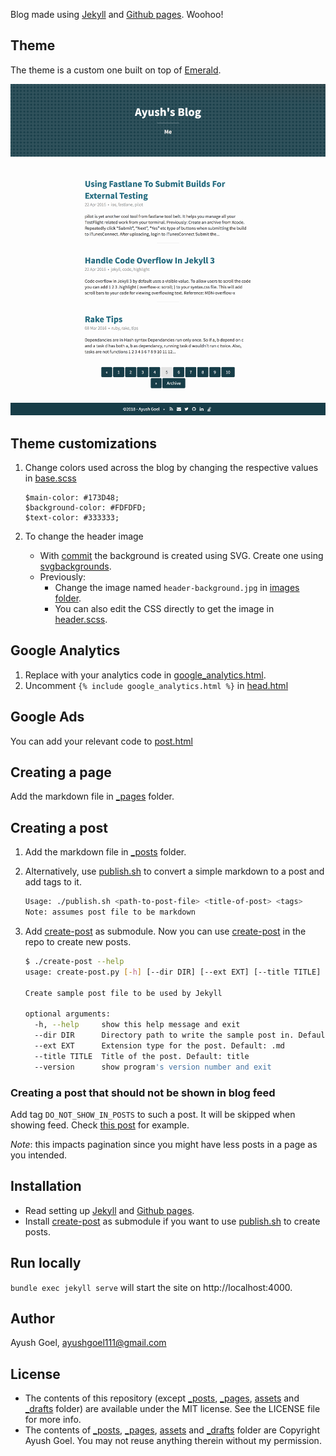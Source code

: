 Blog made using [Jekyll][Jekyll] and [Github pages][Github pages]. Woohoo!

Theme
-
The theme is a custom one built on top of [Emerald](https://github.com/KingFelix/emerald).

![How blog looks](assets/how-blog-looks.png)

Theme customizations
-

1. Change colors used across the blog by changing the respective values in [base.scss](_sass/base.scss)

    ```
    $main-color: #173D48;
    $background-color: #FDFDFD;
    $text-color: #333333;
    ```

2. To change the header image
    * With [commit](https://github.com/ayushgoel/ayushgoel.github.io/commit/a35d8fbe4b3faf7d9db607f937e5598be1fac8d8) the background is created using SVG. Create one using [svgbackgrounds](https://www.svgbackgrounds.com/).
    * Previously:
      - Change the image named `header-background.jpg` in [images folder](images/).
      - You can also edit the CSS directly to get the image in [header.scss](_sass/header.scss).

Google Analytics
-

1. Replace with your analytics code in [google_analytics.html](_includes/google_analytics.html).
2. Uncomment `{% include google_analytics.html %}` in [head.html](_includes/head.html)

Google Ads
-

You can add your relevant code to [post.html](_layout/post.html)

Creating a page
-
Add the markdown file in [_pages][_pages] folder.

Creating a post
-

1. Add the markdown file in [_posts][_posts] folder.
2. Alternatively, use [publish.sh](publish.sh) to convert a simple markdown to a post and add tags to it.

    ```bash
    Usage: ./publish.sh <path-to-post-file> <title-of-post> <tags>
    Note: assumes post file to be markdown
    ```

3. Add [create-post](https://gist.github.com/70eff5e48afcc2d98b45.git) as submodule. Now you can use [create-post](create-post) in the repo to create new posts.

    ```bash
    $ ./create-post --help
    usage: create-post.py [-h] [--dir DIR] [--ext EXT] [--title TITLE] [--version]

    Create sample post file to be used by Jekyll

    optional arguments:
      -h, --help     show this help message and exit
      --dir DIR      Directory path to write the sample post in. Default: _posts/
      --ext EXT      Extension type for the post. Default: .md
      --title TITLE  Title of the post. Default: title
      --version      show program's version number and exit
    ```

### Creating a post that should not be shown in blog feed

Add tag `DO_NOT_SHOW_IN_POSTS` to such a post. It will be skipped when showing feed.
Check [this post](https://github.com/ayushgoel/ayushgoel.github.io/blob/master/_posts/2016-05-05-accelerate-privacy-policy.md) for example.

*Note*: this impacts pagination since you might have less posts in a page as you intended.

Installation
-

* Read setting up [Jekyll][Jekyll] and [Github pages].
* Install [create-post](https://gist.github.com/ayushgoel/70eff5e48afcc2d98b45) as submodule if you want to use [publish.sh](publish.sh) to create posts.

Run locally
-

`bundle exec jekyll serve` will start the site on http://localhost:4000.

Author
-
Ayush Goel, ayushgoel111@gmail.com

License
-
* The contents of this repository (except [_posts][_posts], [_pages][_pages], [assets][assets] and [_drafts][_drafts] folder) are available under the MIT license. See the LICENSE file for more info.
* The contents of [_posts][_posts], [_pages][_pages], [assets][assets] and [_drafts][_drafts] folder are Copyright Ayush Goel. You may not reuse anything therein without my permission.

[Jekyll]: http://jekyllrb.com
[Github pages]: https://pages.github.com/
[_posts]: _posts/
[_pages]: _pages/
[_drafts]: _drafts/
[assets]: assets/
